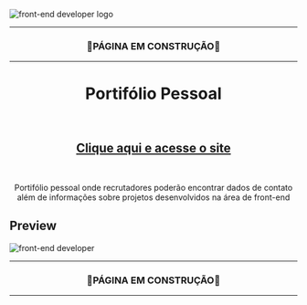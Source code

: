 ![front-end developer logo](https://user-images.githubusercontent.com/68918326/148388536-237f9a6b-5f41-4c8f-9a8c-7c713a0ba15b.PNG)

<hr>
<h3 align="center">🚧PÁGINA EM CONSTRUÇÃO🚧</h3>
<hr>

<h1 align="center">Portifólio Pessoal</h1>
<br>
<h2 align="center"><a href="https://romulo-sobrinho.github.io/portifolio/" target="_blank">Clique aqui e acesse o site</a></h2>
<br>

<p align="center">Portifólio pessoal onde recrutadores poderão encontrar dados de contato além de informações sobre projetos desenvolvidos na área de front-end</p>
  
    
## Preview


![front-end developer](https://user-images.githubusercontent.com/68918326/148388328-5691ff5e-1b47-4a73-8b00-de4054ac8ee6.PNG)

<hr>
<h3 align="center">🚧PÁGINA EM CONSTRUÇÃO🚧</h3>
<hr>
